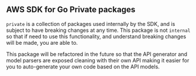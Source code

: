 ## AWS SDK for Go Private packages ##
`private` is a collection of packages used internally by the SDK, and is subject to have breaking changes at any time. This package is not `internal` so that if need to use this functionality, and understand breaking changes will be made, you are able to.

This package will be refactored in the future so that the API generator and model parsers are exposed cleaning with their own API making it easier for you to auto-generate your own code based on the API models.